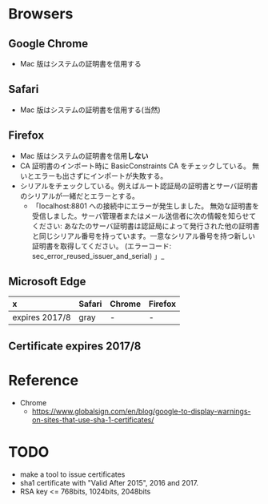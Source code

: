 # Browsers

## Google Chrome
- Mac 版はシステムの証明書を信用する

## Safari
- Mac 版はシステムの証明書を信用する(当然)

## Firefox
- Mac 版はシステムの証明書を信用**しない**
- CA 証明書のインポート時に BasicConstraints CA をチェックしている。
  無いとエラーも出さずにインポートが失敗する。
- シリアルをチェックしている。例えばルート認証局の証明書とサーバ証明書のシリアルが一緒だとエラーとする。
  - 「localhost:8801 への接続中にエラーが発生しました。 無効な証明書を受信しました。サーバ管理者またはメール送信者に次の情報を知らせてください: あなたのサーバ証明書は認証局によって発行された他の証明書と同じシリアル番号を持っています。一意なシリアル番号を持つ新しい証明書を取得してください。 (エラーコード: sec_error_reused_issuer_and_serial) 」_

## Microsoft Edge


|            x   | Safari | Chrome | Firefox |
|:---------------|--------|--------|---------|
| expires 2017/8 | gray   |    -    | -      |



## Certificate expires 2017/8

# Reference
- Chrome
  - https://www.globalsign.com/en/blog/google-to-display-warnings-on-sites-that-use-sha-1-certificates/

# TODO
- make a tool to issue certificates
- sha1 certificate with "Valid After 2015", 2016 and 2017.
- RSA key <= 768bits, 1024bits, 2048bits
       

